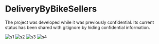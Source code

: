 # DeliveryByBikeSellers
The project was developed while it was previously confidential. Its current status has been shared with gitignore by hiding confidential information.

![s1](https://user-images.githubusercontent.com/73459364/218690004-a5a17bbb-fa2c-4e1a-bb51-ea3d7ebbd5c4.png) ![s2](https://user-images.githubusercontent.com/73459364/218690020-25a7ec8a-88e7-40f3-ba05-6217bfc5d40d.png) ![s3](https://user-images.githubusercontent.com/73459364/218690029-1f92ec71-a78d-475b-b82a-5708b919c206.png) ![s4](https://user-images.githubusercontent.com/73459364/218690044-5199f5fd-dd7e-4890-9f35-6ffe21925510.png)
